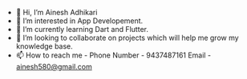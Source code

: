 - 👋 Hi, I’m Ainesh Adhikari
- 👀 I’m interested in App Developement. 
- 🌱 I’m currently learning Dart and Flutter.
- 💞️ I’m looking to collaborate on projects which will help me grow my knowledge base.
- 📫 How to reach me - Phone Number - 9437487161  Email - ainesh580@gmail.com

<!---
sudo-apt-install-insanity/sudo-apt-install-insanity is a ✨ special ✨ repository because its `README.md` (this file) appears on your GitHub profile.
You can click the Preview link to take a look at your changes.
--->
